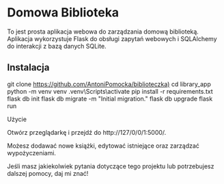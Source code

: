# Domowa Biblioteka

To jest prosta aplikacja webowa do zarządzania domową biblioteką. Aplikacja wykorzystuje Flask do obsługi zapytań webowych i SQLAlchemy do interakcji z bazą danych SQLite.

## Instalacja

   git clone <https://github.com/AntoniPomocka/biblioteczka)>
   cd library_app
   python -m venv venv
  .venv\Scripts\activate
  pip install -r requirements.txt
  flask db init
  flask db migrate -m "Initial migration."
  flask db upgrade
  flask run

  Użycie

  Otwórz przeglądarkę i przejdź do http://127/0/0/1:5000/.

  Możesz dodawać nowe książki, edytować istniejące oraz zarządzać wypożyczeniami.

  Jeśli masz jakiekolwiek pytania dotyczące tego projektu lub potrzebujesz dalszej pomocy, daj mi znać!